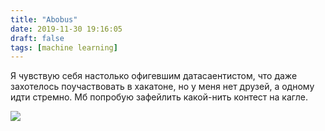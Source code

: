 ```yaml
---
title: "Abobus"
date: 2019-11-30 19:16:05
draft: false
tags: [machine learning]
---
```


Я чувствую себя настолько офигевшим датасаентистом, что даже захотелось поучаствовать в хакатоне, но у меня нет друзей, а одному идти стремно. Мб попробую зафейлить какой-нить контест на кагле.

![](https://sun9-35.userapi.com/impg/c857320/v857320915/6d598/iqQBkdZYREQ.jpg?size=549x702&quality=96&sign=0dcf2a3a49b7cb850f1df2e2ff4bda8e&c_uniq_tag=lbg-Lw0_ocFJDNm_lFa-XLYi4CyU6JOKqDmsuoa88sk&type=album)
